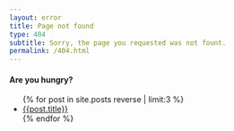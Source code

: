 ```yaml
---
layout: error
title: Page not found
type: 404
subtitle: Sorry, the page you requested was not fount.
permalink: /404.html
---
```



<h4>Are you hungry?</h4>
<ul>
{% for post in site.posts reverse | limit:3 %}
<li><a href="{{ root_url }}{{ post.url }}">{{post.title}}</a></li>
{% endfor %}
</ul>